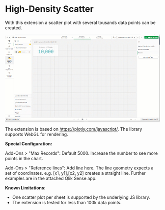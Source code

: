 # High-Density Scatter

With this extension a scatter plot with several tousands data points can be created. 


![High-Density-Scatter.gif](demo/HighDensityScatter.gif)

The extension is based on https://plotly.com/javascript/.
The library supports WebGL for rendering.


**Special Configuration:**

Add-Ons > "Max Records": Default 5000. Increase the number to see more points in the chart.

Add-Ons > "Reference lines": Add line here. The line geometry expects a set of coordinates.
	e.g. [x1, y1],[x2, y2] creates a straight line. Further  examples are in the attached Qlik Sense app.  





**Known Limitations:**
- One scatter plot per sheet is supported by the underlying JS library.
- The extension is tested for less than 100k data points.
